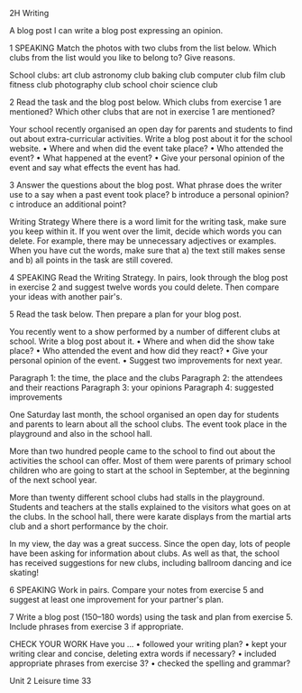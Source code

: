 2H Writing

A blog post
I can write a blog post expressing an opinion.

1 SPEAKING Match the photos with two clubs from the list below. Which clubs from the list would you like to belong to? Give reasons.

School clubs: art club astronomy club baking club computer club film club fitness club photography club school choir science club

2 Read the task and the blog post below. Which clubs from exercise 1 are mentioned? Which other clubs that are not in exercise 1 are mentioned?

Your school recently organised an open day for parents and students to find out about extra-curricular activities. Write a blog post about it for the school website.
• Where and when did the event take place?
• Who attended the event?
• What happened at the event?
• Give your personal opinion of the event and say what effects the event has had.

3 Answer the questions about the blog post.
What phrase does the writer use to
a say when a past event took place?
b introduce a personal opinion?
c introduce an additional point?

Writing Strategy
Where there is a word limit for the writing task, make sure you keep within it. If you went over the limit, decide which words you can delete. For example, there may be unnecessary adjectives or examples. When you have cut the words, make sure that a) the text still makes sense and b) all points in the task are still covered.

4 SPEAKING Read the Writing Strategy. In pairs, look through the blog post in exercise 2 and suggest twelve words you could delete. Then compare your ideas with another pair's.

5 Read the task below. Then prepare a plan for your blog post.

You recently went to a show performed by a number of different clubs at school. Write a blog post about it.
• Where and when did the show take place?
• Who attended the event and how did they react?
• Give your personal opinion of the event.
• Suggest two improvements for next year.

Paragraph 1: the time, the place and the clubs
Paragraph 2: the attendees and their reactions
Paragraph 3: your opinions
Paragraph 4: suggested improvements

One Saturday last month, the school organised an open day for students and parents to learn about all the school clubs. The event took place in the playground and also in the school hall.

More than two hundred people came to the school to find out about the activities the school can offer. Most of them were parents of primary school children who are going to start at the school in September, at the beginning of the next school year.

More than twenty different school clubs had stalls in the playground. Students and teachers at the stalls explained to the visitors what goes on at the clubs. In the school hall, there were karate displays from the martial arts club and a short performance by the choir.

In my view, the day was a great success. Since the open day, lots of people have been asking for information about clubs. As well as that, the school has received suggestions for new clubs, including ballroom dancing and ice skating!

6 SPEAKING Work in pairs. Compare your notes from exercise 5 and suggest at least one improvement for your partner's plan.

7 Write a blog post (150–180 words) using the task and plan from exercise 5. Include phrases from exercise 3 if appropriate.

CHECK YOUR WORK
Have you ...
• followed your writing plan?
• kept your writing clear and concise, deleting extra words if necessary?
• included appropriate phrases from exercise 3?
• checked the spelling and grammar?

Unit 2 Leisure time 33